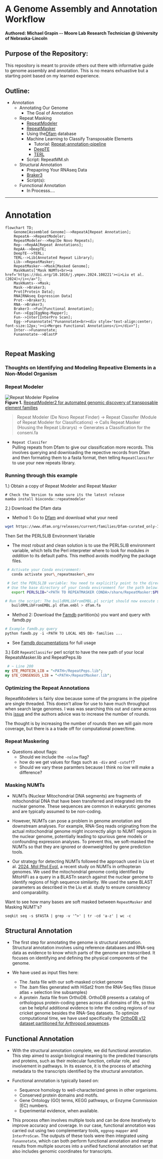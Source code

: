 # A Genome Assembly and Annotation Workflow 
#### Authored: Michael Grapin -- Moore Lab Research Technician @ University of Nebraska-Lincoln 

## Purpose of the Repository: 
This repository is meant to provide others out there with informative guide to genome assembly and annotation. This is no means exhuastive but a starting point based on my learned experience. 

## Outline: 
* Annotation
	* Annotating Our Genome
		- The Goal of Annotation
	* Repeat Masking
		- [RepeatModeler](https://github.com/Dfam-consortium/RepeatModeler) 
		- [RepeatMasker](https://github.com/Dfam-consortium/RepeatMasker) 
		- Using the[Dfam](https://www.dfam.org/home) database
		- Machine Learning to Classify Transposable Elements
			- Tutorial: [Repeat-annotation-pipeline](https://github.com/pedronachtigall/Repeat-annotation-pipeline)
			- [DeepTE](https://github.com/LiLabAtVT/DeepTE)
			- [TERL](https://github.com/muriloHoracio/TERL)
		- Script: RepeatMM.sh
	* Structural Annotation 
		- Prepapring Your RNAseq Data
		- [Braker3](https://github.com/Gaius-Augustus/BRAKER)
		- Script(s): 
	* Funnctional Annotation
		- In Processs....
		

---

# Annotation 

```mermaid
flowchart TD; 
	Genome[Assembled Genome]-->RepeatA[Repeat Annotation];
	RepeatA-->RepeatModeler;
	RepeatModeler-->Rep[De Novo Repeats];
	Rep-->RepAA[Repeat Annotations];
	RepAA-->DeepTE;
	DeepTE-->TERL;
	TERL-->Lib[Annotated Repeat Library];
	Lib-->RepeatMasker;
	RepeatMasker-->Mask[Masked Genome];
	MaskNumts["Mask NUMTs<br><a href='https://doi.org/10.1016/j.ympev.2024.108221'><i>Liu et al. (2024)</i></a>"];
	MaskNumts-->Mask;
	Mask-->Braker3;
	Prot[Protein Data];
	RNA[RNAseq Expression Data]
	Prot-->Braker3;
	RNA-->Braker3;
	Braker3-->Fun[Functional Annotation];
	Fun-->Egg[EggNog-Mapper];
	Fun-->Inter[InterPro Scan];
	Egg-->Funannotate["Funannotate<br><div style='text-align:center; font-size:12px;'><i>Merges Functional Annotations</i></div>"];
	Inter-->Funannotate;
	Funannotate-->BlastP


```  

## Repeat Masking 

### Thoughts on Identifying and Modeling Repeative Elements in a Non-Model Organism

### Repeat Modeler
![Repeat Modeler Pipeline](RepeatModelerPipeline.png)  
**Figure 1.** [RepeatModeler2 for automated genomic discovery of transposable element families](https://doi.org/10.1073/pnas.1921046117) 

> Repeat Modeler (De Novo Repeat Finder) -> Repeat Classifer (Module of Repeat Modeler for Classifications) -> Calls Repeat Masker (Housing the Repeat Librarys) -> Generates a Classification for the conseni.fa 


* ```Repeat Classifer```  
Pulling repeats from Dfam to give our classification more records. This involves querying and downloading the repective records from Dfam and then formating them to a fasta format, then telling ```RepeatClassifer``` to use your new repeats library. 

### Running through this example 
1.) Obtain a copy of Repeat Modeler and Repeat Masker

```
# Check the Version to make sure its the latest release
mamba install bioconda::repeatmodeler
```


2.) Download the Dfam data
- Method 1: Go to [Dfam](https://www.dfam.org/releases/current/families/) and download what your need
``` bash 
wget https://www.dfam.org/releases/current/families/Dfam-curated_only-1.embl.gz
```

Then Set the PERL5LIB Environment Variable 

- The most robust and clean solution is to use the PERL5LIB environment variable, which tells the Perl interpreter where to look for modules *in addition* to its default paths. This method avoids modifying the package files.
```bash 
 # Activate your Conda environment:
   conda activate your\_repeatmasker\_env

 # Set the PERL5LIB variable: You need to explicitly point to the directory containing EMBL.pm.  
 # Use the base directory of your Conda environment for the path below:  
   export PERL5LIB="<PATH TO REPEATMASKER CONDA>/share/RepeatMasker:$PERL5LIB"

# Run the script: The buildRMLibFromEMBL.pl script should now execute successfully.  
   buildRMLibFromEMBL.pl dfam.embl > dfam.fa
```

- Method 2: Download the [Famdb](https://www.dfam.org/releases/current/families/FamDB/) partition(s) you want and query with famdb.py 
```python
# Example famdb.py query 
python famdb.py -i <PATH TO LOCAL HD5 DB> families ...
```
- See [Famdb documentations](https://github.com/Dfam-consortium/FamDB) for full usage

3.) Edit ```RepeatClassifer``` perl script to have the new path of your local RepeatsMasker.lib and RepeatPeps.lib
```perl
 # ~ Line 200
my $TE_PROTEIN_LIB = "<PATH>/RepeatPeps.lib";
my $TE_CONSENSUS_LIB = "<PATH>/RepeatMasker.lib";
```

### Optimizing the Repeat Annotations 
RepeatModelers is fairly slow because some of the programs in the pipeline are single threaded. This doesn't allow for use to have much throughput when search large genomes. I was was searching this out and came across this [issue](https://github.com/Dfam-consortium/RepeatModeler/issues/40#issuecomment-527565134) and the authors advice was to increase the number of rounds.    

The thought is by increasing the number of rounds then we will gain more coverage, but there is a a trade off for computational power/time. 


### Repeat Maskering 

* Questions about flags: 
	- Should we include the ```-nolow``` flag? 
	- how do we get values for flags such as ```-div``` and ```-cutoff```? 
	- Should we vary these paramters because I think no low will make a difference? 


### Masking NUMTs 
- NUMTs (Nuclear Mitochondrial DNA segments) are fragments of mitochondrial DNA that have been transferred and integrated into the nuclear genome. These sequences are common in eukaryotic genomes and are typically assumed to be non-coding.

- However, NUMTs can pose a problem in genome annotation and downstream analyses. For example, RNA-Seq reads originating from the actual mitochondrial genome might incorrectly align to NUMT regions in the nuclear genome, potentially leading to spurious gene models or confounding expression analyses. To prevent this, we soft-masked the NUMTs so that they are ignored or downweighted by gene prediction tools.

- Our strategy for detecting NUMTs followed the approach used in Liu et al. [2024, Mol Phyl Evol](https://doi.org/10.1016/j.ympev.2024.108221), a recent study on NUMTs in orthopteran genomes. We used the mitochondrial genome contig identified by MitoHiFi as a query in a BLASTn search against the nuclear genome to identify regions of high sequence similarity. We used the same BLAST parameters as described in the Liu et al. study to ensure consistency and comparability.


Want to see how many bases are soft masked between ```RepeatMasker``` and Masking NUMT's? 
```
seqkit seq -s $FASTA | grep -v '^>' | tr -cd 'a-z' | wc -c

```

## Structural Annotation 

- The first step for annotating the genome is structural annotation. Structural annotation involves using reference databases and RNA-seq data as evidence to know which parts of the genome are transcribed. It focuses on identifying and defining the physical components of the genome.

- We have used as input files here:
	- The .fasta file with our soft-masked cricket genome
	- The .bam files generated with HiSat2 from the RNA-Seq files (tissue atlas + selection line subsamples)
	- A protein .fasta file from OrthoDB. OrthoDB presents a catalog of orthologous protein-coding genes across all domains of life, so this can be helpful additional evidence to infer the coding regions of our cricket genome besides the RNA-Seq datasets. To optimize computational time, we have used specifically the [OrthoDB v12 dataset partitioned for Arthropod sequences](https://bioinf.uni-greifswald.de/bioinf/partitioned_odb12/).


## Functional Annotation 

- With the structural annotation complete, we did functional annotation. This step aimed to assign biological meaning to the predicted transcripts and proteins, such as their molecular function, cellular role, and involvement in pathways. In its essence, it is the process of attaching metadata to the transcripts identified by the structural annotation.

- Functional annotation is typically based on:
	- Sequence homology to well-characterized genes in other organisms.
	- Conserved protein domains and motifs.
	- Gene Ontology (GO) terms, KEGG pathways, or Enzyme Commission (EC) numbers.
	- Experimental evidence, when available.

- This process often involves multiple tools and can be done iteratively to improve accuracy and coverage. In our case, functional annotation was carried out using two complementary tools, ```eggnog-mapper``` and ```InterProScan```. The outputs of these tools were then integrated using ```Funannotate```, which can both perform functional annotation and merge results from multiple sources into a unified functional annotation set that also includes genomic coordinates for transcripts.

